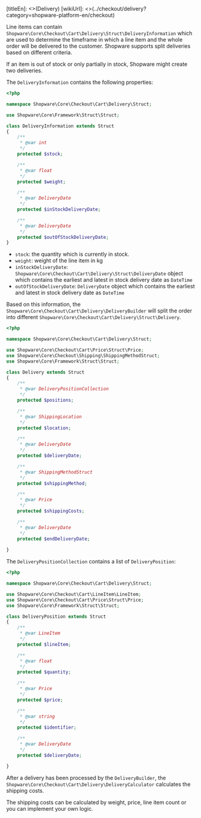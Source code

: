 [titleEn]: <>(Delivery)
[wikiUrl]: <>(../checkout/delivery?category=shopware-platform-en/checkout)

Line items can contain `Shopware\Core\Checkout\Cart\Delivery\Struct\DeliveryInformation` 
which are used to determine the timeframe in which a line item and the whole order will
be delivered to the customer. Shopware supports split deliveries based on different criteria. 

If an item is out of stock or only partially in stock, Shopware might create two deliveries.

The `DeliveryInformation` contains the following properties:

```php
<?php

namespace Shopware\Core\Checkout\Cart\Delivery\Struct;

use Shopware\Core\Framework\Struct\Struct;

class DeliveryInformation extends Struct
{
    /**
     * @var int
     */
    protected $stock;

    /**
     * @var float
     */
    protected $weight;

    /**
     * @var DeliveryDate
     */
    protected $inStockDeliveryDate;

    /**
     * @var DeliveryDate
     */
    protected $outOfStockDeliveryDate;
}
```

- `stock`: the quantity which is currently in stock.
- `weight`: weight of the line item in kg
- `inStockDeliveryDate`: `Shopware\Core\Checkout\Cart\Delivery\Struct\DeliveryDate` object
which contains the earliest and latest in stock delivery date as `DateTime`
- `outOfStockDeliveryDate`: `DeliveryDate` object
which contains the earliest and latest in stock delivery date as `DateTime`

Based on this information, the `Shopware\Core\Checkout\Cart\Delivery\DeliveryBuilder` will split the order
into different `Shopware\Core\Checkout\Cart\Delivery\Struct\Delivery`.

```php
<?php

namespace Shopware\Core\Checkout\Cart\Delivery\Struct;

use Shopware\Core\Checkout\Cart\Price\Struct\Price;
use Shopware\Core\Checkout\Shipping\ShippingMethodStruct;
use Shopware\Core\Framework\Struct\Struct;

class Delivery extends Struct
{
    /**
     * @var DeliveryPositionCollection
     */
    protected $positions;

    /**
     * @var ShippingLocation
     */
    protected $location;

    /**
     * @var DeliveryDate
     */
    protected $deliveryDate;

    /**
     * @var ShippingMethodStruct
     */
    protected $shippingMethod;

    /**
     * @var Price
     */
    protected $shippingCosts;

    /**
     * @var DeliveryDate
     */
    protected $endDeliveryDate;
    
}
```

The `DeliveryPositionCollection` contains a list of `DeliveryPosition`:

```php
<?php

namespace Shopware\Core\Checkout\Cart\Delivery\Struct;

use Shopware\Core\Checkout\Cart\LineItem\LineItem;
use Shopware\Core\Checkout\Cart\Price\Struct\Price;
use Shopware\Core\Framework\Struct\Struct;

class DeliveryPosition extends Struct
{
    /**
     * @var LineItem
     */
    protected $lineItem;

    /**
     * @var float
     */
    protected $quantity;

    /**
     * @var Price
     */
    protected $price;

    /**
     * @var string
     */
    protected $identifier;

    /**
     * @var DeliveryDate
     */
    protected $deliveryDate;

}
```
After a delivery has been processed by the `DeliveryBuilder`, 
the `Shopware\Core\Checkout\Cart\Delivery\DeliveryCalculator` calculates the shipping costs.

The shipping costs can be calculated by weight, price, line item count or 
you can implement your own logic.